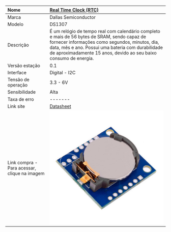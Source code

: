 | Nome | [Real Time Clock \(RTC\)](https://cdn-shop.adafruit.com/datasheets/Digital+humidity+and+temperature+sensor+AM2302.pdf) |
| :--- | :--- |
| Marca | Dallas Semiconductor |
| Modelo | DS1307 |
| Descrição | É um relógio de tempo real com calendário completo e mais de 56 bytes de SRAM, sendo capaz de fornecer informações como segundos, minutos, dia, data, mês e ano. Possui uma bateria com durabilidade de aproximadamente 15 anos, devido ao seu baixo consumo de energia. |
| Versão estação | 0.1 |
| Interface | Digital - I2C |
| Tensão de operação | 3.3 - 6V |
| Sensibilidade | Alta |
| Taxa de erro | ------- |
| Link site | [Datasheet](https://cdn-shop.adafruit.com/datasheets/Digital+humidity+and+temperature+sensor+AM2302.pdf) |
| Link compra - Para acessar, clique na imagem | [![](/assets/rtc.jpg)](http://www.filipeflop.com/pd-6b854-real-time-clock-rtc-ds1307.html) |



